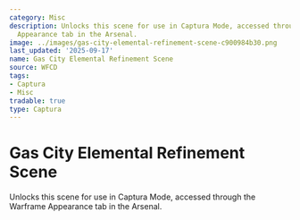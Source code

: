 ```yaml
---
category: Misc
description: Unlocks this scene for use in Captura Mode, accessed through the Warframe
  Appearance tab in the Arsenal.
image: ../images/gas-city-elemental-refinement-scene-c900984b30.png
last_updated: '2025-09-17'
name: Gas City Elemental Refinement Scene
source: WFCD
tags:
- Captura
- Misc
tradable: true
type: Captura
---
```


# Gas City Elemental Refinement Scene

Unlocks this scene for use in Captura Mode, accessed through the Warframe Appearance tab in the Arsenal.

